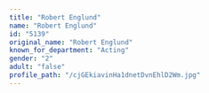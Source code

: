 ```yaml
---
title: "Robert Englund"
name: "Robert Englund"
id: "5139"
original_name: "Robert Englund"
known_for_department: "Acting"
gender: "2"
adult: "false"
profile_path: "/cjGEkiavinHa1dnetDvnEhlD2Wm.jpg"
---
```

